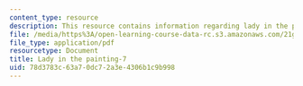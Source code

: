 ```yaml
---
content_type: resource
description: This resource contains information regarding lady in the painting.
file: /media/https%3A/open-learning-course-data-rc.s3.amazonaws.com/21g-103-chinese-iii-regular-fall-2003/78d3783c63a70dc72a3e4306b1c9b998_MIT21G_103F03_painting7.pdf
file_type: application/pdf
resourcetype: Document
title: Lady in the painting-7
uid: 78d3783c-63a7-0dc7-2a3e-4306b1c9b998
---
```


